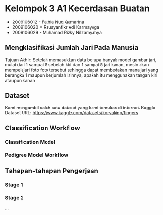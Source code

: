 # Kelompok 3 A1 Kecerdasan Buatan
- 2009106012 - Fathia Nuq Qamarina
- 2009106020 = Rausyanfikr Adi Karmayoga
- 2009106029 - Muhamad Rizky Nilzamyahya

## Mengklasifikasi Jumlah Jari Pada Manusia

Tujuan Akhir:
Setelah memasukkan data berupa banyak model gambar jari, mulai dari 1 sampai 5 sebelah kiri dan 1 sampai 5 jari kanan, mesin akan mempelajari foto foto tersebut sehingga dapat membedakan mana jari yang berangka 1 maupun berjumlah lainnya, apakah itu menggunakan tangan kiri ataupun kanan

## Dataset

Kami mengambil salah satu dataset yang kami temukan di internet.
Kaggle Dataset URL: https://www.kaggle.com/datasets/koryakinp/fingers

## Classification Workflow
### Classification Model

### Pedigree Model Workflow

## Tahapan-tahapan Pengerjaan

### Stage 1
### Stage 2
...

